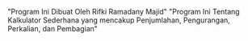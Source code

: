 "Program Ini Dibuat Oleh Rifki Ramadany Majid" 
"Program Ini Tentang Kalkulator Sederhana yang mencakup Penjumlahan, Pengurangan, Perkalian, dan Pembagian" 
